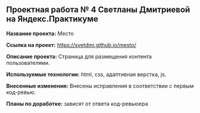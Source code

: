 ## Проектная работа № 4 Светланы Дмитриевой на Яндекс.Практикуме

__Название проекта:__ Место

 __Ссылка на проект:__ https://svetdmi.github.io/mesto/

__Описание проекта:__ Страница для размещения контента пользователями.

__Используемые технологии:__ html, css, адаптивная верстка, js.

__Внесенные изменения:__  Внесены исправления в соответствии с первым код-ревью.

__Планы по доработке:__ зависят от ответа код-ревьюера


